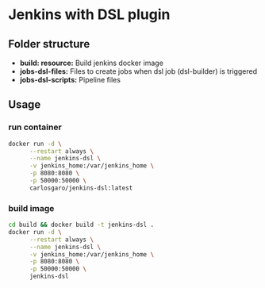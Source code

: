 # Jenkins with DSL plugin 

## Folder structure
- **build: resource:** Build jenkins docker image  
- **jobs-dsl-files:** Files to create jobs when dsl job (dsl-builder) is triggered
- **jobs-dsl-scripts:** Pipeline files

## Usage
### run container
```bash
docker run -d \
      --restart always \
      --name jenkins-dsl \
      -v jenkins_home:/var/jenkins_home \
      -p 8080:8080 \
      -p 50000:50000 \
      carlosgaro/jenkins-dsl:latest
```
### build image 
```bash
cd build && docker build -t jenkins-dsl .
docker run -d \
      --restart always \
      --name jenkins-dsl \
      -v jenkins_home:/var/jenkins_home \
      -p 8080:8080 \
      -p 50000:50000 \
      jenkins-dsl 
```

